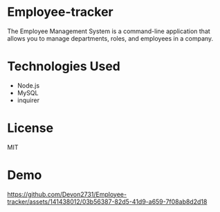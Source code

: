 # Employee-tracker

The Employee Management System is a command-line application that allows you to manage departments, roles, and employees in a company.

# Technologies Used

- Node.js
- MySQL
- inquirer

# License

MIT

# Demo







https://github.com/Devon2731/Employee-tracker/assets/141438012/03b56387-82d5-41d9-a659-7f08ab8d2d18




